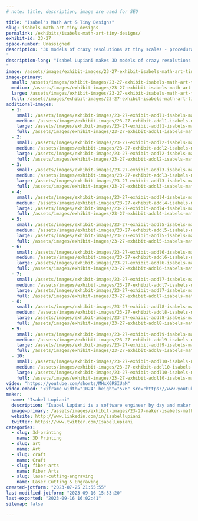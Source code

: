 ```yaml
---
# note: title, description, image are used for SEO

title: "Isabel's Math Art & Tiny Designs"
slug: isabels-math-art-tiny-designs
permalink: /exhibits/isabels-math-art-tiny-designs/
exhibit-id: 23-27
space-number: Unassigned
description: "3D models of crazy resolutions at tiny scales - procedurally generated and mathematically inspired.
"
description-long: "Isabel Lupiani makes 3D models of crazy resolutions at tiny scales. Her designs are often procedurally generated, with inspirations from architecture, mathematics, food, and nature. Her mediums include 3D printing, mold/casting, crochet/knitting, and laser etching with resin, plastics, fiber, wood, cement, and clay.
"
image: /assets/images/exhibit-images/23-27-exhibit-isabels-math-art-tiny-designs-fractalsandvoronois-large.jpg
image-primary: 
  small: /assets/images/exhibit-images/23-27-exhibit-isabels-math-art-tiny-designs-fractalsandvoronois-small.jpg
  medium: /assets/images/exhibit-images/23-27-exhibit-isabels-math-art-tiny-designs-fractalsandvoronois-medium.jpg
  large: /assets/images/exhibit-images/23-27-exhibit-isabels-math-art-tiny-designs-fractalsandvoronois-large.jpg
  full: /assets/images/exhibit-images/23-27-exhibit-isabels-math-art-tiny-designs-fractalsandvoronois-full.jpg
additional-images: 
  - 1:
    small: /assets/images/exhibit-images/23-27-exhibit-addl1-isabels-math-art-tiny-designs-cement-tiles-fractured-building-small.jpg
    medium: /assets/images/exhibit-images/23-27-exhibit-addl1-isabels-math-art-tiny-designs-cement-tiles-fractured-building-medium.jpg
    large: /assets/images/exhibit-images/23-27-exhibit-addl1-isabels-math-art-tiny-designs-cement-tiles-fractured-building-large.jpg
    full: /assets/images/exhibit-images/23-27-exhibit-addl1-isabels-math-art-tiny-designs-cement-tiles-fractured-building-full.jpg
  - 2:
    small: /assets/images/exhibit-images/23-27-exhibit-addl2-isabels-math-art-tiny-designs-screws-pin-cushion-small.jpg
    medium: /assets/images/exhibit-images/23-27-exhibit-addl2-isabels-math-art-tiny-designs-screws-pin-cushion-medium.jpg
    large: /assets/images/exhibit-images/23-27-exhibit-addl2-isabels-math-art-tiny-designs-screws-pin-cushion-large.jpg
    full: /assets/images/exhibit-images/23-27-exhibit-addl2-isabels-math-art-tiny-designs-screws-pin-cushion-full.jpg
  - 3:
    small: /assets/images/exhibit-images/23-27-exhibit-addl3-isabels-math-art-tiny-designs-cityscapesketcheslaseretched-small.jpg
    medium: /assets/images/exhibit-images/23-27-exhibit-addl3-isabels-math-art-tiny-designs-cityscapesketcheslaseretched-medium.jpg
    large: /assets/images/exhibit-images/23-27-exhibit-addl3-isabels-math-art-tiny-designs-cityscapesketcheslaseretched-large.jpg
    full: /assets/images/exhibit-images/23-27-exhibit-addl3-isabels-math-art-tiny-designs-cityscapesketcheslaseretched-full.jpg
  - 4:
    small: /assets/images/exhibit-images/23-27-exhibit-addl4-isabels-math-art-tiny-designs-miniamigurumianimals-small.jpg
    medium: /assets/images/exhibit-images/23-27-exhibit-addl4-isabels-math-art-tiny-designs-miniamigurumianimals-medium.jpg
    large: /assets/images/exhibit-images/23-27-exhibit-addl4-isabels-math-art-tiny-designs-miniamigurumianimals-large.jpg
    full: /assets/images/exhibit-images/23-27-exhibit-addl4-isabels-math-art-tiny-designs-miniamigurumianimals-full.jpg
  - 5:
    small: /assets/images/exhibit-images/23-27-exhibit-addl5-isabels-math-art-tiny-designs-miniamigurumicrochetsushis-small.jpg
    medium: /assets/images/exhibit-images/23-27-exhibit-addl5-isabels-math-art-tiny-designs-miniamigurumicrochetsushis-medium.jpg
    large: /assets/images/exhibit-images/23-27-exhibit-addl5-isabels-math-art-tiny-designs-miniamigurumicrochetsushis-large.jpg
    full: /assets/images/exhibit-images/23-27-exhibit-addl5-isabels-math-art-tiny-designs-miniamigurumicrochetsushis-full.jpg
  - 6:
    small: /assets/images/exhibit-images/23-27-exhibit-addl6-isabels-math-art-tiny-designs-miniamigurumifoods-small.jpg
    medium: /assets/images/exhibit-images/23-27-exhibit-addl6-isabels-math-art-tiny-designs-miniamigurumifoods-medium.jpg
    large: /assets/images/exhibit-images/23-27-exhibit-addl6-isabels-math-art-tiny-designs-miniamigurumifoods-large.jpg
    full: /assets/images/exhibit-images/23-27-exhibit-addl6-isabels-math-art-tiny-designs-miniamigurumifoods-full.jpg
  - 7:
    small: /assets/images/exhibit-images/23-27-exhibit-addl7-isabels-math-art-tiny-designs-more3dprints-small.jpg
    medium: /assets/images/exhibit-images/23-27-exhibit-addl7-isabels-math-art-tiny-designs-more3dprints-medium.jpg
    large: /assets/images/exhibit-images/23-27-exhibit-addl7-isabels-math-art-tiny-designs-more3dprints-large.jpg
    full: /assets/images/exhibit-images/23-27-exhibit-addl7-isabels-math-art-tiny-designs-more3dprints-full.jpg
  - 8:
    small: /assets/images/exhibit-images/23-27-exhibit-addl8-isabels-math-art-tiny-designs-polymerclayminifoods-small.jpg
    medium: /assets/images/exhibit-images/23-27-exhibit-addl8-isabels-math-art-tiny-designs-polymerclayminifoods-medium.jpg
    large: /assets/images/exhibit-images/23-27-exhibit-addl8-isabels-math-art-tiny-designs-polymerclayminifoods-large.jpg
    full: /assets/images/exhibit-images/23-27-exhibit-addl8-isabels-math-art-tiny-designs-polymerclayminifoods-full.jpg
  - 9:
    small: /assets/images/exhibit-images/23-27-exhibit-addl9-isabels-math-art-tiny-designs-woventeapotdetail-small.jpg
    medium: /assets/images/exhibit-images/23-27-exhibit-addl9-isabels-math-art-tiny-designs-woventeapotdetail-medium.jpg
    large: /assets/images/exhibit-images/23-27-exhibit-addl9-isabels-math-art-tiny-designs-woventeapotdetail-large.jpg
    full: /assets/images/exhibit-images/23-27-exhibit-addl9-isabels-math-art-tiny-designs-woventeapotdetail-full.jpg
  - 10:
    small: /assets/images/exhibit-images/23-27-exhibit-addl10-isabels-math-art-tiny-designs-woventeapots-small.jpg
    medium: /assets/images/exhibit-images/23-27-exhibit-addl10-isabels-math-art-tiny-designs-woventeapots-medium.jpg
    large: /assets/images/exhibit-images/23-27-exhibit-addl10-isabels-math-art-tiny-designs-woventeapots-large.jpg
    full: /assets/images/exhibit-images/23-27-exhibit-addl10-isabels-math-art-tiny-designs-woventeapots-full.jpg
video: "https://youtube.com/shorts/MHxX6RSIUaM"
video-embed: '<iframe width="1024" height="576" src="https://www.youtube.com/embed/MHxX6RSIUaM?feature=oembed" frameborder="0" allow="accelerometer; autoplay; clipboard-write; encrypted-media; gyroscope; picture-in-picture; web-share" allowfullscreen title="100% procedurally generated, parametric, and 3D printed micro worm screw and gears assembly"></iframe>'
maker: 
  name: "Isabel Lupiani"
  description: "Isabel Lupiani is a software engineer by day and maker by night, who enjoys handcrafting 3D models as much as procedurally generating them. She received her MS in Computer Science from Georgia Tech, and has worked at several game studios in the past as an AI engineer for PC/Xbox games. Her book credits include Blender Scripting with Python: Automate Tasks, Write Helper Tools, and Procedurally Generate Models in Blender. Isabel currently works as a Lead AI Engineer in the automotive simulation industry."
  image-primary: /assets/images/exhibit-images/23-27-maker-isabels-math-art-tiny-designs-isabel-s-math-art-tiny-designs-medium.png
  website: http://www.linkedin.com/in/isabellupiani
  twitter: https://www.twitter.com/IsabelLupiani
categories: 
  - slug: 3d-printing
    name: 3D Printing
  - slug: art
    name: Art
  - slug: craft
    name: Craft
  - slug: fiber-arts
    name: Fiber Arts
  - slug: laser-cutting-engraving
    name: Laser Cutting & Engraving
created-jotform: "2023-07-25 21:55:55"
last-modified-jotform: "2023-09-16 15:53:20"
last-exported: "2023-09-16 16:02:41"
sitemap: false

---
```

